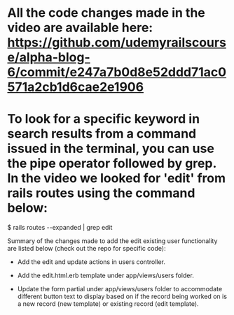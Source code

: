 # All the code changes made in the video are available here: https://github.com/udemyrailscourse/alpha-blog-6/commit/e247a7b0d8e52ddd71ac0571a2cb1d6cae2e1906

# To look for a specific keyword in search results from a command issued in the terminal, you can use the pipe operator followed by grep. In the video we looked for 'edit' from rails routes using the command below:

$ rails routes --expanded | grep edit

Summary of the changes made to add the edit existing user functionality are listed below (check out the repo for specific code):

- Add the edit and update actions in users controller.

- Add the edit.html.erb template under app/views/users folder.

- Update the form partial under app/views/users folder to accommodate different button text to display based on if the record being worked on is a new record (new template) or existing record (edit template).